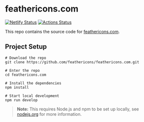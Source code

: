 # feathericons.com

[![Netlify Status](https://api.netlify.com/api/v1/badges/3c1945b2-05df-47a2-a2c6-af04dd3802f4/deploy-status)](https://app.netlify.com/sites/feather/deploys)
[![Actions Status](https://github.com/feathericons/feathericons.com/workflows/CI/badge.svg)](https://github.com/feathericons/feathericons.com/actions)

This repo contains the source code for [feathericons.com](https://feathericons.com).

## Project Setup

```shell
# Download the repo
git clone https://github.com/feathericons/feathericons.com.git

# Enter the repo
cd feathericons.com

# Install the dependencies
npm install

# Start local development
npm run develop
```

> **Note:** This requires Node.js and npm to be set up locally, see [nodejs.org](https://nodejs.org) for more information.
